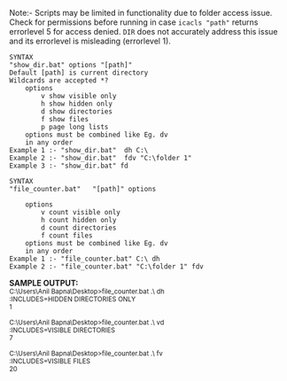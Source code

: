 Note:- Scripts may be limited in functionality due to folder access issue. Check for permissions before running in case
`icacls "path"` returns errorlevel 5 for access denied. `DIR` does not accurately address this issue and its errorlevel is misleading (errorlevel 1).
```
SYNTAX
"show_dir.bat" options "[path]"
Default [path] is current directory
Wildcards are accepted *?
    options
        v show visible only
        h show hidden only
        d show directories
        f show files
        p page long lists
    options must be combined like Eg. dv
    in any order
Example 1 :- "show_dir.bat"  dh C:\
Example 2 :- "show_dir.bat"  fdv "C:\folder 1"
Example 3 :- "show_dir.bat" fd
```

```
SYNTAX
"file_counter.bat"   "[path]" options

    options
        v count visible only
        h count hidden only
        d count directories
        f count files
    options must be combined like Eg. dv
    in any order
Example 1 :- "file_counter.bat" C:\ dh
Example 2 :- "file_counter.bat" "C:\folder 1" fdv
```
<b>SAMPLE OUTPUT:</b><br><SUP>
C:\Users\Anil Bapna\Desktop>file_counter.bat .\ dh<br>
:INCLUDES=HIDDEN DIRECTORIES ONLY<br>
1<br>
<br>
C:\Users\Anil Bapna\Desktop>file_counter.bat .\ vd<br>
:INCLUDES=VISIBLE DIRECTORIES<br>
7<br>
<br>
C:\Users\Anil Bapna\Desktop>file_counter.bat .\ fv<br>
:INCLUDES=VISIBLE FILES<br>
20<br>
<br>
